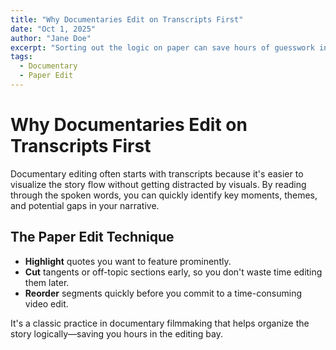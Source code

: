 ```yaml
---
title: "Why Documentaries Edit on Transcripts First"
date: "Oct 1, 2025"
author: "Jane Doe"
excerpt: "Sorting out the logic on paper can save hours of guesswork in the edit suite."
tags:
  - Documentary
  - Paper Edit
---
```


# Why Documentaries Edit on Transcripts First

Documentary editing often starts with transcripts because it's easier to visualize the story flow without getting distracted by visuals. By reading through the spoken words, you can quickly identify key moments, themes, and potential gaps in your narrative.

## The Paper Edit Technique

- **Highlight** quotes you want to feature prominently.  
- **Cut** tangents or off-topic sections early, so you don't waste time editing them later.  
- **Reorder** segments quickly before you commit to a time-consuming video edit.

It's a classic practice in documentary filmmaking that helps organize the story logically—saving you hours in the editing bay.

